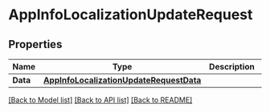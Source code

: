 # AppInfoLocalizationUpdateRequest

## Properties

Name | Type | Description | Notes
------------ | ------------- | ------------- | -------------
**Data** | [**AppInfoLocalizationUpdateRequestData**](AppInfoLocalizationUpdateRequest_data.md) |  | 

[[Back to Model list]](../README.md#documentation-for-models) [[Back to API list]](../README.md#documentation-for-api-endpoints) [[Back to README]](../README.md)


